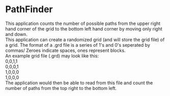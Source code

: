 # PathFinder
This application counts the number of possible paths from the upper right hand corner of the grid to the bottom left hand corner by moving only right and down.  
This application can create a randomized grid (and will store the grid file) of a grid. The format of a .grd file is a series of 1's and 0's seperated by commas/ Zeroes indicate spaces, ones represent blocks.  
An example grid file (.grd) may look like this:  
0,0,1,1  
0,0,0,1   
1,0,0,0  
1,0,0,0  
The application would then be able to read from this file and count the number of paths from the top right to the bottom left.
